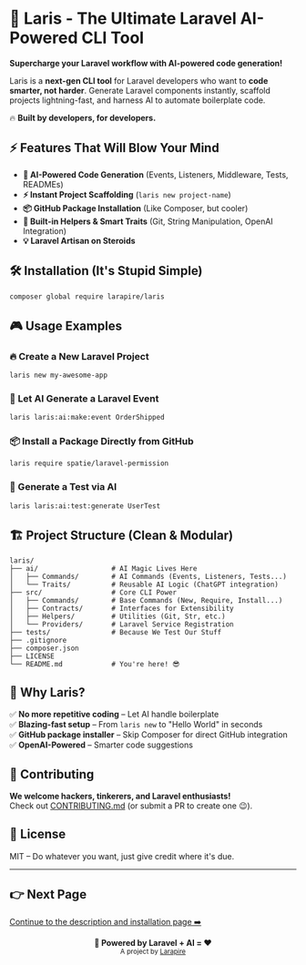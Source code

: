 # 🚀 Laris - The Ultimate Laravel AI-Powered CLI Tool

**Supercharge your Laravel workflow with AI-powered code generation!**  

Laris is a **next-gen CLI tool** for Laravel developers who want to **code smarter, not harder**. Generate Laravel components instantly, scaffold projects lightning-fast, and harness AI to automate boilerplate code.  

🔥 **Built by developers, for developers.**  

## ⚡ Features That Will Blow Your Mind

- **🤖 AI-Powered Code Generation** (Events, Listeners, Middleware, Tests, READMEs)  
- **⚡ Instant Project Scaffolding** (`laris new project-name`)  
- **📦 GitHub Package Installation** (Like Composer, but cooler)  
- **🚀 Built-in Helpers & Smart Traits** (Git, String Manipulation, OpenAI Integration)  
- **💡 Laravel Artisan on Steroids**  

## 🛠️ Installation (It's Stupid Simple)

```bash
composer global require larapire/laris
```

## 🎮 Usage Examples

### 🔥 Create a New Laravel Project
```bash
laris new my-awesome-app
```

### 🤖 Let AI Generate a Laravel Event
```bash
laris laris:ai:make:event OrderShipped
```

### 📦 Install a Package Directly from GitHub
```bash
laris require spatie/laravel-permission
```

### 🧪 Generate a Test via AI
```bash
laris laris:ai:test:generate UserTest
```

## 🏗️ Project Structure (Clean & Modular)

```
laris/
├── ai/                  # AI Magic Lives Here
│   ├── Commands/        # AI Commands (Events, Listeners, Tests...)
│   └── Traits/          # Reusable AI Logic (ChatGPT integration)
├── src/                 # Core CLI Power
│   ├── Commands/        # Base Commands (New, Require, Install...)
│   ├── Contracts/       # Interfaces for Extensibility
│   ├── Helpers/         # Utilities (Git, Str, etc.)
│   └── Providers/       # Laravel Service Registration
├── tests/               # Because We Test Our Stuff
├── .gitignore
├── composer.json
├── LICENSE
└── README.md            # You're here! 😎
```

## 🚀 Why Laris?

✅ **No more repetitive coding** – Let AI handle boilerplate  
✅ **Blazing-fast setup** – From `laris new` to "Hello World" in seconds  
✅ **GitHub package installer** – Skip Composer for direct GitHub integration  
✅ **OpenAI-Powered** – Smarter code suggestions  

## 🤝 Contributing  

**We welcome hackers, tinkerers, and Laravel enthusiasts!**  
Check out [CONTRIBUTING.md](CONTRIBUTING.md) (or submit a PR to create one 😉).  

## 📜 License  

MIT – Do whatever you want, just give credit where it's due.  

---

## 👉 Next Page
[Continue to the description and installation page ➡️](./installation)

<p align="center">
  <b>🚀 Powered by Laravel + AI = ❤️</b><br>
  <sub>A project by <a href="https://github.com/larapire">Larapire</a></sub>
</p>

